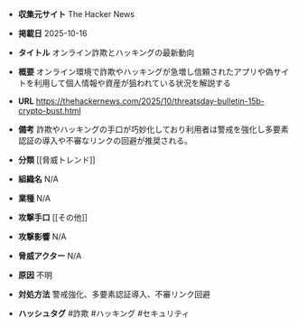 - **収集元サイト**
The Hacker News

- **掲載日**
2025-10-16

- **タイトル**
オンライン詐欺とハッキングの最新動向

- **概要**
オンライン環境で詐欺やハッキングが急増し信頼されたアプリや偽サイトを利用して個人情報や資産が狙われている状況を解説する

- **URL**
https://thehackernews.com/2025/10/threatsday-bulletin-15b-crypto-bust.html

- **備考**
詐欺やハッキングの手口が巧妙化しており利用者は警戒を強化し多要素認証の導入や不審なリンクの回避が推奨される。

- **分類**
[[脅威トレンド]]

- **組織名**
N/A

- **業種**
N/A

- **攻撃手口**
[[その他]]

- **攻撃影響**
N/A

- **脅威アクター**
N/A

- **原因**
不明

- **対処方法**
警戒強化、多要素認証導入、不審リンク回避

- **ハッシュタグ**
#詐欺 #ハッキング #セキュリティ
